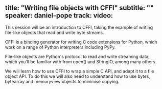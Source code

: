 title: "Writing file objects with CFFI"
subtitle: ""
speaker: daniel-pope
track: 
video:
---
This session will be an introduction to CFFI, taking the example of writing file-like objects that read and write byte streams.

CFFI is a binding generator for writing C code extensions for Python, which work on a range of Python interpreters including PyPy.

File-like objects are Python's protocol to read and write streaming data, which you'll be familiar with from open() and StringIO, among many others.

We will learn how to use CFFI to wrap a simple C API, and adapt it to a file object API. To do this we will also need to understand how to use bytes, bytearray and memoryview objects to minimise copying.